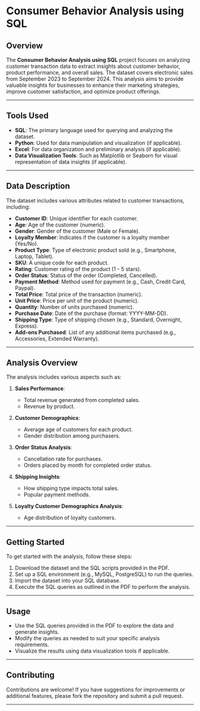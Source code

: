# Consumer Behavior Analysis using SQL

## Overview
The **Consumer Behavior Analysis using SQL** project focuses on analyzing customer transaction data to extract insights about customer behavior, product performance, and overall sales. The dataset covers electronic sales from September 2023 to September 2024. This analysis aims to provide valuable insights for businesses to enhance their marketing strategies, improve customer satisfaction, and optimize product offerings.

---

## Tools Used
- **SQL**: The primary language used for querying and analyzing the dataset.
- **Python**: Used for data manipulation and visualization (if applicable).
- **Excel**: For data organization and preliminary analysis (if applicable).
- **Data Visualization Tools**: Such as Matplotlib or Seaborn for visual representation of data insights (if applicable).

---

## Data Description
The dataset includes various attributes related to customer transactions, including:

- **Customer ID**: Unique identifier for each customer.
- **Age**: Age of the customer (numeric).
- **Gender**: Gender of the customer (Male or Female).
- **Loyalty Member**: Indicates if the customer is a loyalty member (Yes/No).
- **Product Type**: Type of electronic product sold (e.g., Smartphone, Laptop, Tablet).
- **SKU**: A unique code for each product.
- **Rating**: Customer rating of the product (1 - 5 stars).
- **Order Status**: Status of the order (Completed, Cancelled).
- **Payment Method**: Method used for payment (e.g., Cash, Credit Card, Paypal).
- **Total Price**: Total price of the transaction (numeric).
- **Unit Price**: Price per unit of the product (numeric).
- **Quantity**: Number of units purchased (numeric).
- **Purchase Date**: Date of the purchase (format: YYYY-MM-DD).
- **Shipping Type**: Type of shipping chosen (e.g., Standard, Overnight, Express).
- **Add-ons Purchased**: List of any additional items purchased (e.g., Accessories, Extended Warranty).

---

## Analysis Overview
The analysis includes various aspects such as:

1. **Sales Performance**:
   - Total revenue generated from completed sales.
   - Revenue by product.

2. **Customer Demographics**:
   - Average age of customers for each product.
   - Gender distribution among purchasers.

3. **Order Status Analysis**:
   - Cancellation rate for purchases.
   - Orders placed by month for completed order status.

4. **Shipping Insights**:
   - How shipping type impacts total sales.
   - Popular payment methods.

5. **Loyalty Customer Demographics Analysis**:
   - Age distribution of loyalty customers.

---

## Getting Started
To get started with the analysis, follow these steps:

1. Download the dataset and the SQL scripts provided in the PDF.
2. Set up a SQL environment (e.g., MySQL, PostgreSQL) to run the queries.
3. Import the dataset into your SQL database.
4. Execute the SQL queries as outlined in the PDF to perform the analysis.

---

## Usage
- Use the SQL queries provided in the PDF to explore the data and generate insights.
- Modify the queries as needed to suit your specific analysis requirements.
- Visualize the results using data visualization tools if applicable.

---

## Contributing
Contributions are welcome! If you have suggestions for improvements or additional features, please fork the repository and submit a pull request.

---


